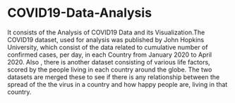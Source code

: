 # COVID19-Data-Analysis
It consists of the Analysis of COVID19 Data and its Visualization.The  COVID19 dataset, used for analysis was published by John Hopkins University, which consist of the data related to cumulative number of confirmed cases, per day, in each Country from January 2020 to April 2020. Also , there is another dataset consisting of various life factors, scored by the people living in each country around the globe. The two datasets are merged these to see if there is any relationship between the spread of the the virus in a country and how happy people are, living in that country.
